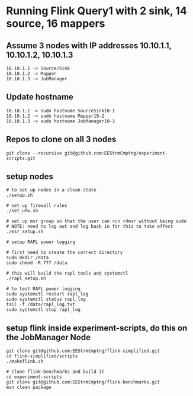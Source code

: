 # Running Flink Query1 with 2 sink, 14 source, 16 mappers

## Assume 3 nodes with IP addresses 10.10.1.1, 10.10.1.2, 10.10.1.3
```
10.10.1.1 -> Source/Sink
10.10.1.2 -> Mapper
10.10.1.3 -> JobManager
```

## Update hostname
```
10.10.1.1 -> sudo hostname SourceSink10-1
10.10.1.2 -> sudo hostname Mapper10-2
10.10.1.3 -> sudo hostname JobManager10-3
```

## Repos to clone on all 3 nodes
`
git clone --recursive git@github.com:EEStrmCmptng/experiment-scripts.git
`

## setup nodes
```
# to set up nodes in a clean state
./setup.sh

# set up firewall rules
./set_ufw.sh

# set up msr group so that the user can run rdmsr without being sudo
# NOTE: need to log out and log back in for this to take effect
./msr_setup.sh

# setup RAPL power logging

# first need to create the correct directory
sudo mkdir /data
sudo chmod -R 777 /data

# this will build the rapl tools and systemctl
./rapl_setup.sh

# to test RAPL power logging
sudo systemctl restart rapl_log
sudo systemctl status rapl_log
tail -f /data/rapl_log.txt
sudo systemctl stop rapl_log
```

## setup flink inside experiment-scripts, do this on the JobManager Node
```
git clone git@github.com:EEStrmCmptng/flink-simplified.git
cd flink-simplified/scripts
./makeflink.sh

# clone flink-benchmarks and build it
cd experiment-scripts
git clone git@github.com:EEStrmCmptng/flink-benchmarks.git
mvn clean package
```
